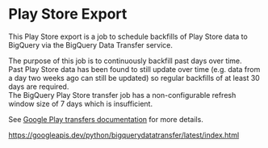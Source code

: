 # Play Store Export

This Play Store export is a job to schedule backfills of Play Store data to BigQuery via the BigQuery Data Transfer service.

The purpose of this job is to continuously backfill past days over time.  
Past Play Store data has been found to still update over time 
(e.g. data from a day two weeks ago can still be updated)
so regular backfills of at least 30 days are required.  
The BigQuery Play Store transfer job has a non-configurable refresh 
window size of 7 days which is insufficient. 

See [Google Play transfers documentation](https://cloud.google.com/bigquery-transfer/docs/play-transfer) for more details.

https://googleapis.dev/python/bigquerydatatransfer/latest/index.html
